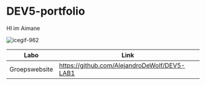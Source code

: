 # DEV5-portfolio
HI im Aimane

![icegif-962](https://user-images.githubusercontent.com/101838583/191476946-7f80f036-af79-4389-acd0-8d6bc363322f.gif)


| Labo  | Link |
| ------------- | ------------- |
| Groepswebsite  | https://github.com/AlejandroDeWolf/DEV5-LAB1 |

